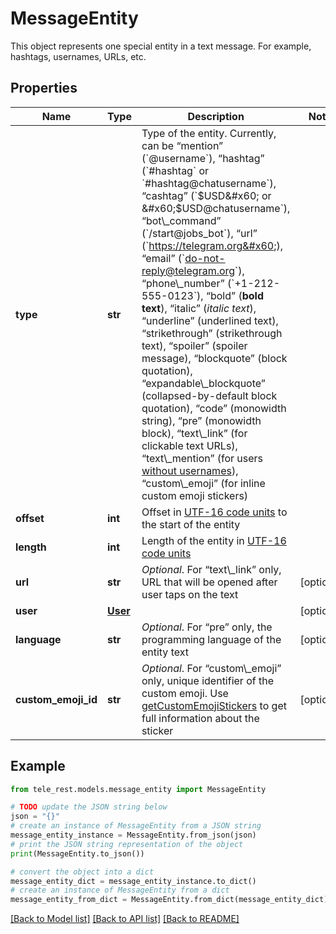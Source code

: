 # MessageEntity

This object represents one special entity in a text message. For example, hashtags, usernames, URLs, etc.

## Properties

Name | Type | Description | Notes
------------ | ------------- | ------------- | -------------
**type** | **str** | Type of the entity. Currently, can be “mention” (&#x60;@username&#x60;), “hashtag” (&#x60;#hashtag&#x60; or &#x60;#hashtag@chatusername&#x60;), “cashtag” (&#x60;$USD&#x60; or &#x60;$USD@chatusername&#x60;), “bot\\_command” (&#x60;/start@jobs_bot&#x60;), “url” (&#x60;https://telegram.org&#x60;), “email” (&#x60;do-not-reply@telegram.org&#x60;), “phone\\_number” (&#x60;+1-212-555-0123&#x60;), “bold” (**bold text**), “italic” (*italic text*), “underline” (underlined text), “strikethrough” (strikethrough text), “spoiler” (spoiler message), “blockquote” (block quotation), “expandable\\_blockquote” (collapsed-by-default block quotation), “code” (monowidth string), “pre” (monowidth block), “text\\_link” (for clickable text URLs), “text\\_mention” (for users [without usernames](https://telegram.org/blog/edit#new-mentions)), “custom\\_emoji” (for inline custom emoji stickers) | 
**offset** | **int** | Offset in [UTF-16 code units](https://core.telegram.org/api/entities#entity-length) to the start of the entity | 
**length** | **int** | Length of the entity in [UTF-16 code units](https://core.telegram.org/api/entities#entity-length) | 
**url** | **str** | *Optional*. For “text\\_link” only, URL that will be opened after user taps on the text | [optional] 
**user** | [**User**](User.md) |  | [optional] 
**language** | **str** | *Optional*. For “pre” only, the programming language of the entity text | [optional] 
**custom_emoji_id** | **str** | *Optional*. For “custom\\_emoji” only, unique identifier of the custom emoji. Use [getCustomEmojiStickers](https://core.telegram.org/bots/api/#getcustomemojistickers) to get full information about the sticker | [optional] 

## Example

```python
from tele_rest.models.message_entity import MessageEntity

# TODO update the JSON string below
json = "{}"
# create an instance of MessageEntity from a JSON string
message_entity_instance = MessageEntity.from_json(json)
# print the JSON string representation of the object
print(MessageEntity.to_json())

# convert the object into a dict
message_entity_dict = message_entity_instance.to_dict()
# create an instance of MessageEntity from a dict
message_entity_from_dict = MessageEntity.from_dict(message_entity_dict)
```
[[Back to Model list]](../README.md#documentation-for-models) [[Back to API list]](../README.md#documentation-for-api-endpoints) [[Back to README]](../README.md)


